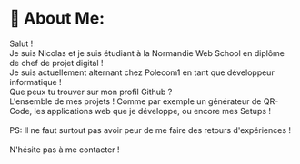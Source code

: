 # 💫 About Me:
Salut !<br>Je suis Nicolas et je suis étudiant à la Normandie Web School en diplôme de chef de projet digital !<br>Je suis actuellement alternant chez Polecom1 en tant que développeur informatique !<br>Que peux tu trouver sur mon profil Github ?<br>L'ensemble de mes projets ! Comme par exemple un générateur de QR-Code, les applications web que je développe, ou encore mes Setups !<br><br>PS: Il ne faut surtout pas avoir peur de me faire des retours d'expériences !<br><br>N'hésite pas à me contacter !
